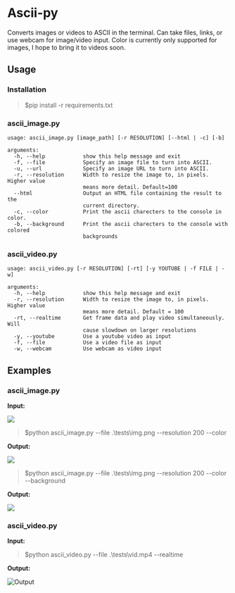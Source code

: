 # Ascii-py

Converts images or videos to ASCII in the terminal. Can take files, links, or use webcam for image/video input. Color is currently only supported for images, I hope to bring it to videos soon.


## Usage

### Installation
> $pip install -r requirements.txt

### **ascii_image.py**

```
usage: ascii_image.py [image_path] [-r RESOLUTION] [--html | -c] [-b]

arguments:
  -h, --help            show this help message and exit
  -f, --file            Specify an image file to turn into ASCII.
  -u, --url             Specify an image URL to turn into ASCII.
  -r, --resolution      Width to resize the image to, in pixels. Higher value
                        means more detail. Default=100
  --html                Output an HTML file containing the result to the
                        current directory.
  -c, --color           Print the ascii charecters to the console in color.
  -b, --background      Print the ascii charecters to the console with colored
                        backgrounds
```

### **ascii_video.py**

```
usage: ascii_video.py [-r RESOLUTION] [-rt] [-y YOUTUBE | -f FILE | -w]

arguments:
  -h, --help            show this help message and exit 
  -r, --resolution      Width to resize the image to, in pixels. Higher value
                        means more detail. Default = 100
  -rt, --realtime       Get frame data and play video simultaneously. Will
                        cause slowdown on larger resolutions
  -y, --youtube         Use a youtube video as input
  -f, --file            Use a video file as input
  -w, --webcam          Use webcam as video input
```

## Examples

### ascii_image.py

**Input:**

![](https://github.com/AliShazly/ascii-py/blob/master/tests/img.png)

> $python ascii_image.py --file .\tests\img.png --resolution 200 --color 

**Output:**

![](https://github.com/AliShazly/ascii-py/blob/master/tests/img_output_01.png)

> $python ascii_image.py --file .\tests\img.png --resolution 200 --color --background

**Output:**

![](https://github.com/AliShazly/ascii-py/blob/master/tests/img_output_02.PNG)

### ascii_video.py

**Input:**

> $python ascii_video.py --file .\tests\vid.mp4 --realtime

**Output:**

![Output](https://github.com/AliShazly/ascii-py/blob/master/tests/vid_output_01.gif)
